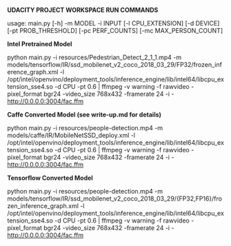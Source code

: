 **UDACITY PROJECT WORKSPACE RUN COMMANDS**

usage: main.py [-h] -m MODEL -i INPUT [-l CPU_EXTENSION] [-d DEVICE] [-pt PROB_THRESHOLD] [-pc PERF_COUNTS] [-mc MAX_PERSON_COUNT]



**Intel Pretrained Model**

python main.py -i resources/Pedestrian_Detect_2_1_1.mp4 -m models/tensorflow/IR/ssd_mobilenet_v2_coco_2018_03_29/FP32/frozen_inference_graph.xml -l /opt/intel/openvino/deployment_tools/inference_engine/lib/intel64/libcpu_extension_sse4.so -d CPU -pt 0.6 | ffmpeg -v warning -f rawvideo -pixel_format bgr24 -video_size 768x432 -framerate 24 -i - http://0.0.0.0:3004/fac.ffm




**Caffe Converted Model (see write-up.md for details)**

python main.py -i resources/people-detection.mp4 -m models/caffe/IR/MobileNetSSD_deploy.xml -l /opt/intel/openvino/deployment_tools/inference_engine/lib/intel64/libcpu_extension_sse4.so -d CPU -pt 0.6 | ffmpeg -v warning -f rawvideo -pixel_format bgr24 -video_size 768x432 -framerate 24 -i - http://0.0.0.0:3004/fac.ffm




**Tensorflow Converted Model**

python main.py -i resources/people-detection.mp4 -m models/tensorflow/IR/ssd_mobilenet_v2_coco_2018_03_29/{FP32,FP16}/frozen_inference_graph.xml -l /opt/intel/openvino/deployment_tools/inference_engine/lib/intel64/libcpu_extension_sse4.so -d CPU -pt 0.6 | ffmpeg -v warning -f rawvideo -pixel_format bgr24 -video_size 768x432 -framerate 24 -i - http://0.0.0.0:3004/fac.ffm

